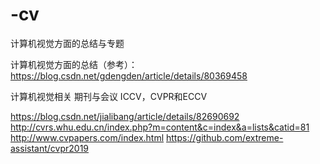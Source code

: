 # -cv
计算机视觉方面的总结与专题

计算机视觉方面的总结（参考）：
  https://blog.csdn.net/gdengden/article/details/80369458
  
  
  计算机视觉相关 期刊与会议
     ICCV，CVPR和ECCV
     
 https://blog.csdn.net/jialibang/article/details/82690692
 http://cvrs.whu.edu.cn/index.php?m=content&c=index&a=lists&catid=81
 http://www.cvpapers.com/index.html
 https://github.com/extreme-assistant/cvpr2019
